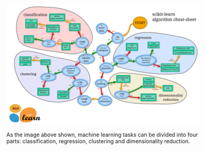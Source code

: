 
 ![image](https://github.com/isp1tze/ML-Repositority/blob/master/Imgs/sklearn.png)
 
 As the image above shown, machine learning tasks can be divided into four parts: classification, regression, clustering and dimensionality reduction.
